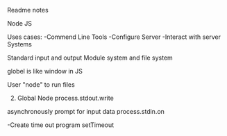 Readme notes

Node JS

Uses cases:
-Commend Line Tools
-Configure Server
-Interact with server Systems

Standard input and output
Module system and file system

globel is like window in JS

User "node" to run files

2. Global Node 
process.stdout.write

asynchronously prompt for input data
process.stdin.on

-Create time out program
setTimeout
